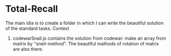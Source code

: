 # Total-Recall
The main idia is to create a folder in which I can write the beautiful solution of the standard tasks.
Context
1. codewarSnail.js contains the solution from codewar: make an array from matrix by "sneil-method". The beautiful mathods of rotation of matrix are also    there.
